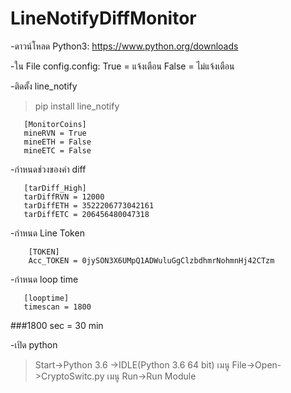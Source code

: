 # LineNotifyDiffMonitor
-ดาวน์โหลด Python3: https://www.python.org/downloads

-ใน File config.config: True = แจ้งเตือน False = ไม่แจ้งเตือน

-ติดตั้ง line_notify
> pip install line_notify

       [MonitorCoins]
       mineRVN = True
       mineETH = False
       mineETC = False
       
-กำหนดช่วงของค่า diff 

       [tarDiff_High]
       tarDiffRVN = 12000
       tarDiffETH = 3522206773042161
       tarDiffETC = 206456480047318

-กำหนด Line Token

        [TOKEN]
        Acc_TOKEN = 0jySON3X6UMpQ1ADWuluGgClzbdhmrNohmnHj42CTzm
       
-กำหนด loop time

       [looptime]
       timescan = 1800
###1800 sec = 30 min

-เปิด python
>Start->Python 3.6 ->IDLE(Python 3.6 64 bit)
>เมนู File->Open->CryptoSwitc.py
>เมนู Run->Run Module
